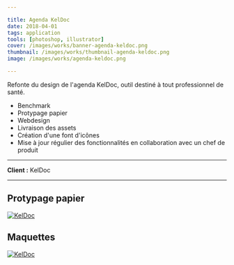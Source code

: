 ```yaml
---

title: Agenda KelDoc
date: 2018-04-01
tags: application
tools: [photoshop, illustrator]
cover: /images/works/banner-agenda-keldoc.png
thumbnail: /images/works/thumbnail-agenda-keldoc.png
image: /images/works/agenda-keldoc.png

---
```


Refonte du design de l'agenda KelDoc, outil destiné à tout professionnel de santé.

- Benchmark
- Protypage papier
- Webdesign
- Livraison des assets
- Création d'une font d'icônes
- Mise à jour régulier des fonctionnalités en collaboration avec un chef de produit

---

**Client :** KelDoc

---

## Protypage papier

[![KelDoc](/images/works/draft-agenda-keldoc.png)](/images/works/draft-agenda-keldoc.png)

## Maquettes

[![KelDoc](/images/works/agenda-keldoc.png)](/images/works/agenda-keldoc.png)
